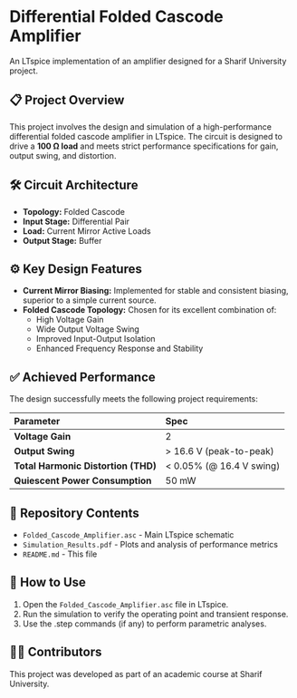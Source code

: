 # Differential Folded Cascode Amplifier

An LTspice implementation of an amplifier designed for a Sharif University project.

## 📋 Project Overview

This project involves the design and simulation of a high-performance differential folded cascode amplifier in LTspice. The circuit is designed to drive a **100 Ω load** and meets strict performance specifications for gain, output swing, and distortion.

## 🛠️ Circuit Architecture

*   **Topology:** Folded Cascode
*   **Input Stage:** Differential Pair
*   **Load:** Current Mirror Active Loads
*   **Output Stage:** Buffer

## ⚙️ Key Design Features

*   **Current Mirror Biasing:** Implemented for stable and consistent biasing, superior to a simple current source.
*   **Folded Cascode Topology:** Chosen for its excellent combination of:
    *   High Voltage Gain
    *   Wide Output Voltage Swing
    *   Improved Input-Output Isolation
    *   Enhanced Frequency Response and Stability

## ✅ Achieved Performance

The design successfully meets the following project requirements:

| Parameter | Spec |
| :--- | :--- |
| **Voltage Gain** | 2 |
| **Output Swing** | > 16.6 V (peak-to-peak) |
| **Total Harmonic Distortion (THD)** | < 0.05% (@ 16.4 V swing) |
| **Quiescent Power Consumption** | 50 mW |

## 📁 Repository Contents

*   `Folded_Cascode_Amplifier.asc` - Main LTspice schematic
*   `Simulation_Results.pdf` - Plots and analysis of performance metrics
*   `README.md` - This file

## 🔬 How to Use

1.  Open the `Folded_Cascode_Amplifier.asc` file in LTspice.
2.  Run the simulation to verify the operating point and transient response.
3.  Use the .step commands (if any) to perform parametric analyses.

## 👨‍🎓 Contributors

This project was developed as part of an academic course at Sharif University.
